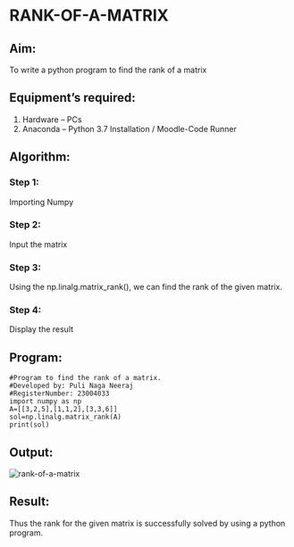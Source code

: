 # RANK-OF-A-MATRIX
## Aim:
To write a python program to find the rank of a matrix
## Equipment’s required:
1. 	Hardware – PCs
2. 	Anaconda – Python 3.7 Installation / Moodle-Code Runner
## Algorithm:
### Step 1: 
Importing Numpy

### Step 2: 
Input the matrix

### Step 3: 
Using the np.linalg.matrix_rank(), we can find the rank of the given matrix.

### Step 4:

Display the result

## Program:
```
#Program to find the rank of a matrix.
#Developed by: Puli Naga Neeraj
#RegisterNumber: 23004033
import numpy as np
A=[[3,2,5],[1,1,2],[3,3,6]]
sol=np.linalg.matrix_rank(A)
print(sol)
```
## Output:
![rank-of-a-matrix](https://github.com/PuliNagaNeeraj/RANK-OF-A-MATRIX/assets/138849173/b869e2b3-45d1-4d7b-bcc6-34b8aadcf601)

## Result:
Thus the rank for the given matrix is successfully solved by  using a python program.

